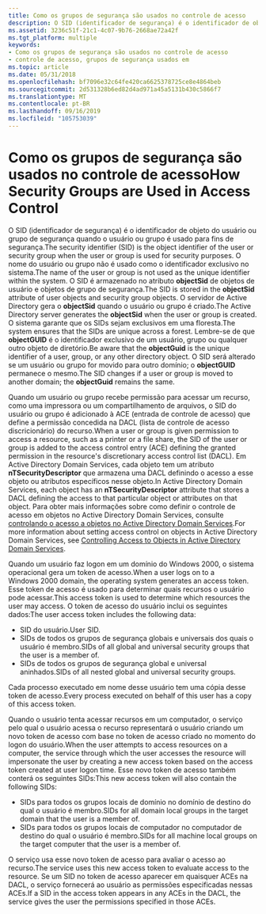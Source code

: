 ```yaml
---
title: Como os grupos de segurança são usados no controle de acesso
description: O SID (identificador de segurança) é o identificador de objeto do usuário ou grupo de segurança quando o usuário ou grupo é usado para fins de segurança.
ms.assetid: 3236c51f-21c1-4c07-9b76-2668ae72a42f
ms.tgt_platform: multiple
keywords:
- Como os grupos de segurança são usados no controle de acesso
- controle de acesso, grupos de segurança usados em
ms.topic: article
ms.date: 05/31/2018
ms.openlocfilehash: bf7096e32c64fe420ca6625378725ce8e4864beb
ms.sourcegitcommit: 2d531328b6ed82d4ad971a45a5131b430c5866f7
ms.translationtype: MT
ms.contentlocale: pt-BR
ms.lasthandoff: 09/16/2019
ms.locfileid: "105753039"
---
```

# <a name="how-security-groups-are-used-in-access-control"></a><span data-ttu-id="330ad-105">Como os grupos de segurança são usados no controle de acesso</span><span class="sxs-lookup"><span data-stu-id="330ad-105">How Security Groups are Used in Access Control</span></span>

<span data-ttu-id="330ad-106">O SID (identificador de segurança) é o identificador de objeto do usuário ou grupo de segurança quando o usuário ou grupo é usado para fins de segurança.</span><span class="sxs-lookup"><span data-stu-id="330ad-106">The security identifier (SID) is the object identifier of the user or security group when the user or group is used for security purposes.</span></span> <span data-ttu-id="330ad-107">O nome do usuário ou grupo não é usado como o identificador exclusivo no sistema.</span><span class="sxs-lookup"><span data-stu-id="330ad-107">The name of the user or group is not used as the unique identifier within the system.</span></span> <span data-ttu-id="330ad-108">O SID é armazenado no atributo **objectSid** de objetos de usuário e objetos de grupo de segurança.</span><span class="sxs-lookup"><span data-stu-id="330ad-108">The SID is stored in the **objectSid** attribute of user objects and security group objects.</span></span> <span data-ttu-id="330ad-109">O servidor de Active Directory gera o **objectSid** quando o usuário ou grupo é criado.</span><span class="sxs-lookup"><span data-stu-id="330ad-109">The Active Directory server generates the **objectSid** when the user or group is created.</span></span> <span data-ttu-id="330ad-110">O sistema garante que os SIDs sejam exclusivos em uma floresta.</span><span class="sxs-lookup"><span data-stu-id="330ad-110">The system ensures that the SIDs are unique across a forest.</span></span> <span data-ttu-id="330ad-111">Lembre-se de que **objectGUID** é o identificador exclusivo de um usuário, grupo ou qualquer outro objeto de diretório.</span><span class="sxs-lookup"><span data-stu-id="330ad-111">Be aware that the **objectGuid** is the unique identifier of a user, group, or any other directory object.</span></span> <span data-ttu-id="330ad-112">O SID será alterado se um usuário ou grupo for movido para outro domínio; o **objectGUID** permanece o mesmo.</span><span class="sxs-lookup"><span data-stu-id="330ad-112">The SID changes if a user or group is moved to another domain; the **objectGuid** remains the same.</span></span>

<span data-ttu-id="330ad-113">Quando um usuário ou grupo recebe permissão para acessar um recurso, como uma impressora ou um compartilhamento de arquivos, o SID do usuário ou grupo é adicionado à ACE (entrada de controle de acesso) que define a permissão concedida na DACL (lista de controle de acesso discricionário) do recurso.</span><span class="sxs-lookup"><span data-stu-id="330ad-113">When a user or group is given permission to access a resource, such as a printer or a file share, the SID of the user or group is added to the access control entry (ACE) defining the granted permission in the resource's discretionary access control list (DACL).</span></span> <span data-ttu-id="330ad-114">Em Active Directory Domain Services, cada objeto tem um atributo **nTSecurityDescriptor** que armazena uma DACL definindo o acesso a esse objeto ou atributos específicos nesse objeto.</span><span class="sxs-lookup"><span data-stu-id="330ad-114">In Active Directory Domain Services, each object has an **nTSecurityDescriptor** attribute that stores a DACL defining the access to that particular object or attributes on that object.</span></span> <span data-ttu-id="330ad-115">Para obter mais informações sobre como definir o controle de acesso em objetos no Active Directory Domain Services, consulte [controlando o acesso a objetos no Active Directory Domain Services](controlling-access-to-objects-in-active-directory-domain-services.md).</span><span class="sxs-lookup"><span data-stu-id="330ad-115">For more information about setting access control on objects in Active Directory Domain Services, see [Controlling Access to Objects in Active Directory Domain Services](controlling-access-to-objects-in-active-directory-domain-services.md).</span></span>

<span data-ttu-id="330ad-116">Quando um usuário faz logon em um domínio do Windows 2000, o sistema operacional gera um token de acesso.</span><span class="sxs-lookup"><span data-stu-id="330ad-116">When a user logs on to a Windows 2000 domain, the operating system generates an access token.</span></span> <span data-ttu-id="330ad-117">Esse token de acesso é usado para determinar quais recursos o usuário pode acessar.</span><span class="sxs-lookup"><span data-stu-id="330ad-117">This access token is used to determine which resources the user may access.</span></span> <span data-ttu-id="330ad-118">O token de acesso do usuário inclui os seguintes dados:</span><span class="sxs-lookup"><span data-stu-id="330ad-118">The user access token includes the following data:</span></span>

-   <span data-ttu-id="330ad-119">SID do usuário.</span><span class="sxs-lookup"><span data-stu-id="330ad-119">User SID.</span></span>
-   <span data-ttu-id="330ad-120">SIDs de todos os grupos de segurança globais e universais dos quais o usuário é membro.</span><span class="sxs-lookup"><span data-stu-id="330ad-120">SIDs of all global and universal security groups that the user is a member of.</span></span>
-   <span data-ttu-id="330ad-121">SIDs de todos os grupos de segurança global e universal aninhados.</span><span class="sxs-lookup"><span data-stu-id="330ad-121">SIDs of all nested global and universal security groups.</span></span>

<span data-ttu-id="330ad-122">Cada processo executado em nome desse usuário tem uma cópia desse token de acesso.</span><span class="sxs-lookup"><span data-stu-id="330ad-122">Every process executed on behalf of this user has a copy of this access token.</span></span>

<span data-ttu-id="330ad-123">Quando o usuário tenta acessar recursos em um computador, o serviço pelo qual o usuário acessa o recurso representará o usuário criando um novo token de acesso com base no token de acesso criado no momento do logon do usuário.</span><span class="sxs-lookup"><span data-stu-id="330ad-123">When the user attempts to access resources on a computer, the service through which the user accesses the resource will impersonate the user by creating a new access token based on the access token created at user logon time.</span></span> <span data-ttu-id="330ad-124">Esse novo token de acesso também conterá os seguintes SIDs:</span><span class="sxs-lookup"><span data-stu-id="330ad-124">This new access token will also contain the following SIDs:</span></span>

-   <span data-ttu-id="330ad-125">SIDs para todos os grupos locais de domínio no domínio de destino do qual o usuário é membro.</span><span class="sxs-lookup"><span data-stu-id="330ad-125">SIDs for all domain local groups in the target domain that the user is a member of.</span></span>
-   <span data-ttu-id="330ad-126">SIDs para todos os grupos locais de computador no computador de destino do qual o usuário é membro.</span><span class="sxs-lookup"><span data-stu-id="330ad-126">SIDs for all machine local groups on the target computer that the user is a member of.</span></span>

<span data-ttu-id="330ad-127">O serviço usa esse novo token de acesso para avaliar o acesso ao recurso.</span><span class="sxs-lookup"><span data-stu-id="330ad-127">The service uses this new access token to evaluate access to the resource.</span></span> <span data-ttu-id="330ad-128">Se um SID no token de acesso aparecer em quaisquer ACEs na DACL, o serviço fornecerá ao usuário as permissões especificadas nessas ACEs.</span><span class="sxs-lookup"><span data-stu-id="330ad-128">If a SID in the access token appears in any ACEs in the DACL, the service gives the user the permissions specified in those ACEs.</span></span>

 

 




